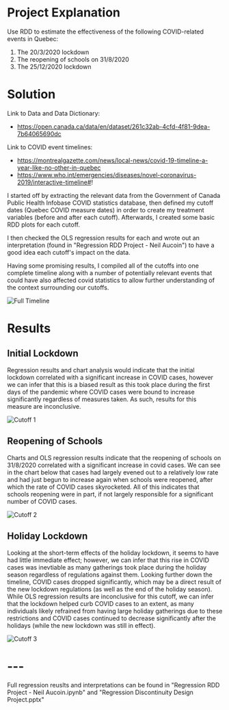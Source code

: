 # Project Explanation
Use RDD to estimate the effectiveness of the following COVID-related events in Quebec:

1. The 20/3/2020 lockdown
2. The reopening of schools on 31/8/2020
3. The 25/12/2020 lockdown

# Solution
Link to Data and Data Dictionary:
- https://open.canada.ca/data/en/dataset/261c32ab-4cfd-4f81-9dea-7b64065690dc

Link to COVID event timelines:
- https://montrealgazette.com/news/local-news/covid-19-timeline-a-year-like-no-other-in-quebec 
- https://www.who.int/emergencies/diseases/novel-coronavirus-2019/interactive-timeline#!

I started off by extracting the relevant data from the Government of Canada Public Health Infobase COVID statistics database, then defined my cutoff dates (Quebec COVID measure dates) in order to create my treatment variables (before and after each cutoff). Afterwards, I created some basic RDD plots for each cutoff.  

I then checked the OLS regression results for each and wrote out an interpretation (found in "Regression RDD Project - Neil Aucoin") to have a good idea each cutoff's impact on the data. 
 
 Having some promising results, I compiled all of the cutoffs into one complete timeline along with a number of potentially relevant events that could have also affected covid statistics to allow further understanding of the context surrounding our cutoffs.  
   
![Full Timeline](https://github.com/NeilAucoin/Regression-Discontinuity-Design-Project---COVID-Cases-in-Quebec/blob/main/assets/Full_Timeline.PNG?raw=true)

# Results
## Initial Lockdown
Regression results and chart analysis would indicate that the initial lockdown correlated with a significant increase in COVID cases, however we can infer that this is a biased result as this took place during the first days of the pandemic where COVID cases were bound to increase significantly regardless of measures taken. As such, results for this measure are inconclusive.

![Cutoff 1](https://github.com/NeilAucoin/Regression-Discontinuity-Design-Project---COVID-Cases-in-Quebec/blob/main/assets/Cutoff_1.png?raw=true)

## Reopening of Schools
Charts and OLS regression results indicate that the reopening of schools on 31/8/2020 correlated with a significant increase in covid cases. We can see in the chart below that cases had largely evened out to a relatively low rate and had just begun to increase again when schools were reopened, after which the rate of COVID cases skyrocketed. All of this indicates that schools reopening were in part, if not largely responsible for a significant number of COVID cases.

![Cutoff 2](https://github.com/NeilAucoin/Regression-Discontinuity-Design-Project---COVID-Cases-in-Quebec/blob/main/assets/Cutoff_2.png?raw=true)

## Holiday Lockdown
Looking at the short-term effects of the holiday lockdown, it seems to have had little immediate effect; however, we can infer that this rise in COVID cases was inevtiable as many gatherings took place during the holiday season regardless of regulations against them. Looking further down the timeline, COVID cases dropped significantly, which may be a direct result of the new lockdown regulations (as well as the end of the holiday season). While OLS regression results are inconclusive for this cutoff, we can infer that the lockdown helped curb COVID cases to an extent, as many individuals likely refrained from having large holiday gatherings due to these restrictions and COVID cases continued to decrease significantly after the holidays (while the new lockdown was still in effect).

![Cutoff 3](https://github.com/NeilAucoin/Regression-Discontinuity-Design-Project---COVID-Cases-in-Quebec/blob/main/assets/Cutoff_3.png?raw=true)

# ---
Full regression reuslts and interpretations can be found in "Regression RDD Project - Neil Aucoin.ipynb" and "Regression Discontinuity Design Project.pptx"
